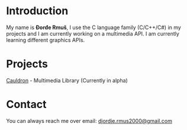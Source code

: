 # Introduction<br/>
My name is **Đorđe Rmuš**, I use the C language family (C/C++/C#) in my projects and I am currently working on a multimedia API.
I am currently learning different graphics APIs.
# Projects<br/>
[Cauldron]("https://github.com/djordjermus/Cauldron") - Multimedia Library (Currently in alpha)
# Contact<br/>
You can always reach me over email: djordje.rmus2000@gmail.com
